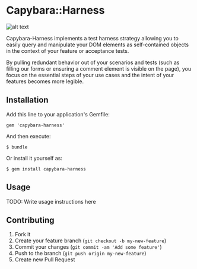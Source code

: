 # Capybara::Harness

![alt text](http://upload.wikimedia.org/wikipedia/commons/b/bc/Capybara_harness.jpg "A dignified, harness-wearing capybara")

Capybara-Harness implements a test harness strategy allowing you to easily query and manipulate your DOM elements
as self-contained objects in the context of your feature or acceptance tests.

By pulling redundant behavior out of your scenarios and tests (such as filling our forms or ensuring a comment element
is visible on the page), you focus on the essential steps of your use cases and the intent of your features becomes
more legible.

## Installation

Add this line to your application's Gemfile:

    gem 'capybara-harness'

And then execute:

    $ bundle

Or install it yourself as:

    $ gem install capybara-harness

## Usage

TODO: Write usage instructions here

## Contributing

1. Fork it
2. Create your feature branch (`git checkout -b my-new-feature`)
3. Commit your changes (`git commit -am 'Add some feature'`)
4. Push to the branch (`git push origin my-new-feature`)
5. Create new Pull Request
